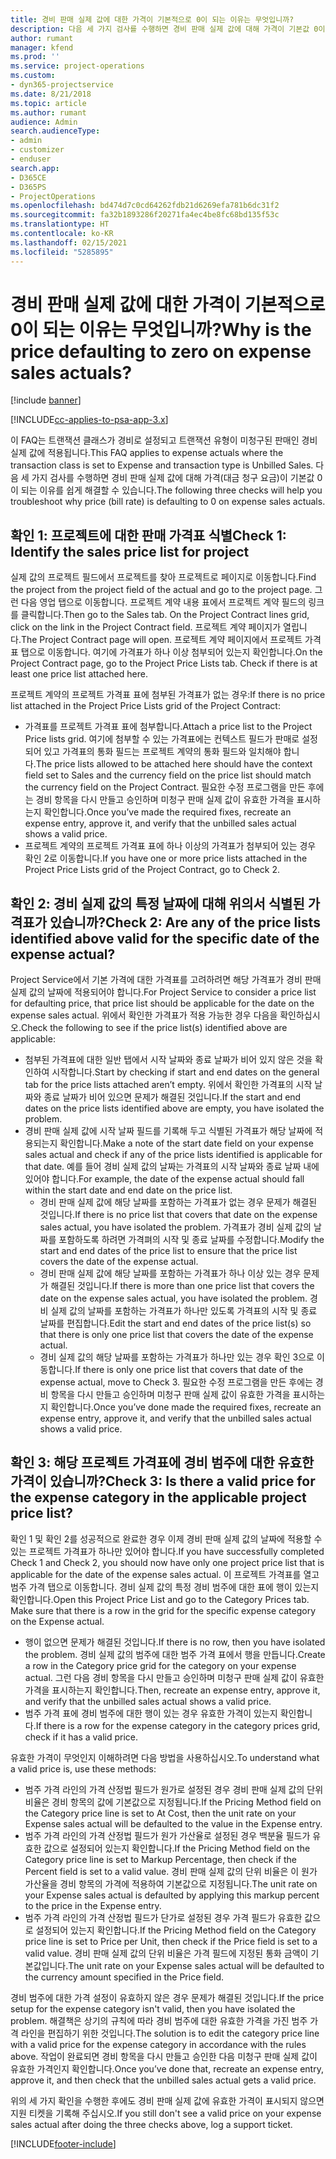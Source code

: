 ```yaml
---
title: 경비 판매 실제 값에 대한 가격이 기본적으로 0이 되는 이유는 무엇입니까?
description: 다음 세 가지 검사를 수행하면 경비 판매 실제 값에 대해 가격이 기본값 0이 되는 이유를 쉽게 해결할 수 있습니다.
author: rumant
manager: kfend
ms.prod: ''
ms.service: project-operations
ms.custom:
- dyn365-projectservice
ms.date: 8/21/2018
ms.topic: article
ms.author: rumant
audience: Admin
search.audienceType:
- admin
- customizer
- enduser
search.app:
- D365CE
- D365PS
- ProjectOperations
ms.openlocfilehash: bd474d7c0cd64262fdb21d6269efa781b6dc31f2
ms.sourcegitcommit: fa32b1893286f20271fa4ec4be8fc68bd135f53c
ms.translationtype: HT
ms.contentlocale: ko-KR
ms.lasthandoff: 02/15/2021
ms.locfileid: "5285895"
---
```

# <a name="why-is-the-price-defaulting-to-zero-on-expense-sales-actuals"></a><span data-ttu-id="5d741-103">경비 판매 실제 값에 대한 가격이 기본적으로 0이 되는 이유는 무엇입니까?</span><span class="sxs-lookup"><span data-stu-id="5d741-103">Why is the price defaulting to zero on expense sales actuals?</span></span>

[!include [banner](../includes/psa-now-project-operations.md)]

[!INCLUDE[cc-applies-to-psa-app-3.x](../includes/cc-applies-to-psa-app-3x.md)]

<span data-ttu-id="5d741-104">이 FAQ는 트랜잭션 클래스가 경비로 설정되고 트랜잭션 유형이 미청구된 판매인 경비 실제 값에 적용됩니다.</span><span class="sxs-lookup"><span data-stu-id="5d741-104">This FAQ applies to expense actuals where the transaction class is set to Expense and transaction type is Unbilled Sales.</span></span> <span data-ttu-id="5d741-105">다음 세 가지 검사를 수행하면 경비 판매 실제 값에 대해 가격(대금 청구 요금)이 기본값 0이 되는 이유를 쉽게 해결할 수 있습니다.</span><span class="sxs-lookup"><span data-stu-id="5d741-105">The following three checks will help you troubleshoot why price (bill rate) is defaulting to 0 on expense sales actuals.</span></span>

## <a name="check-1-identify-the-sales-price-list-for-project"></a><span data-ttu-id="5d741-106">확인 1: 프로젝트에 대한 판매 가격표 식별</span><span class="sxs-lookup"><span data-stu-id="5d741-106">Check 1: Identify the sales price list for project</span></span>

<span data-ttu-id="5d741-107">실제 값의 프로젝트 필드에서 프로젝트를 찾아 프로젝트로 페이지로 이동합니다.</span><span class="sxs-lookup"><span data-stu-id="5d741-107">Find the project from the project field of the actual and go to the project page.</span></span> <span data-ttu-id="5d741-108">그런 다음 영업 탭으로 이동합니다. 프로젝트 계약 내용 표에서 프로젝트 계약 필드의 링크를 클릭합니다.</span><span class="sxs-lookup"><span data-stu-id="5d741-108">Then go to the Sales tab. On the Project Contract lines grid, click on the link in the Project Contract field.</span></span> <span data-ttu-id="5d741-109">프로젝트 계약 페이지가 열립니다.</span><span class="sxs-lookup"><span data-stu-id="5d741-109">The Project Contract page will open.</span></span> <span data-ttu-id="5d741-110">프로젝트 계약 페이지에서 프로젝트 가격표 탭으로 이동합니다. 여기에 가격표가 하나 이상 첨부되어 있는지 확인합니다.</span><span class="sxs-lookup"><span data-stu-id="5d741-110">On the Project Contract page, go to the Project Price Lists tab. Check if there is at least one price list attached here.</span></span>

<span data-ttu-id="5d741-111">프로젝트 계약의 프로젝트 가격표 표에 첨부된 가격표가 없는 경우:</span><span class="sxs-lookup"><span data-stu-id="5d741-111">If there is no price list attached in the Project Price Lists grid of the Project Contract:</span></span>

- <span data-ttu-id="5d741-112">가격표를 프로젝트 가격표 표에 첨부합니다.</span><span class="sxs-lookup"><span data-stu-id="5d741-112">Attach a price list to the Project Price lists grid.</span></span> <span data-ttu-id="5d741-113">여기에 첨부할 수 있는 가격표에는 컨텍스트 필드가 판매로 설정되어 있고 가격표의 통화 필드는 프로젝트 계약의 통화 필드와 일치해야 합니다.</span><span class="sxs-lookup"><span data-stu-id="5d741-113">The price lists allowed to be attached here should have the context field set to Sales and the currency field on the price list should match the currency field on the Project Contract.</span></span> <span data-ttu-id="5d741-114">필요한 수정 프로그램을 만든 후에는 경비 항목을 다시 만들고 승인하며 미청구 판매 실제 값이 유효한 가격을 표시하는지 확인합니다.</span><span class="sxs-lookup"><span data-stu-id="5d741-114">Once you’ve made the required fixes, recreate an expense entry, approve it, and verify that the unbilled sales actual shows a valid price.</span></span>
- <span data-ttu-id="5d741-115">프로젝트 계약의 프로젝트 가격표 표에 하나 이상의 가격표가 첨부되어 있는 경우 확인 2로 이동합니다.</span><span class="sxs-lookup"><span data-stu-id="5d741-115">If you have one or more price lists attached in the Project Price Lists grid of the Project Contract, go to Check 2.</span></span>

## <a name="check-2-are-any-of-the-price-lists-identified-above-valid-for-the-specific-date-of-the-expense-actual"></a><span data-ttu-id="5d741-116">확인 2: 경비 실제 값의 특정 날짜에 대해 위의서 식별된 가격표가 있습니까?</span><span class="sxs-lookup"><span data-stu-id="5d741-116">Check 2: Are any of the price lists identified above valid for the specific date of the expense actual?</span></span>

<span data-ttu-id="5d741-117">Project Service에서 기본 가격에 대한 가격표를 고려하려면 해당 가격표가 경비 판매 실제 값의 날짜에 적용되어야 합니다.</span><span class="sxs-lookup"><span data-stu-id="5d741-117">For Project Service to consider a price list for defaulting price, that price list should be applicable for the date on the expense sales actual.</span></span> <span data-ttu-id="5d741-118">위에서 확인한 가격표가 적용 가능한 경우 다음을 확인하십시오.</span><span class="sxs-lookup"><span data-stu-id="5d741-118">Check the following to see if the price list(s) identified above are applicable:</span></span>

- <span data-ttu-id="5d741-119">첨부된 가격표에 대한 일반 탭에서 시작 날짜와 종료 날짜가 비어 있지 않은 것을 확인하여 시작합니다.</span><span class="sxs-lookup"><span data-stu-id="5d741-119">Start by checking if start and end dates on the general tab for the price lists attached aren’t empty.</span></span> <span data-ttu-id="5d741-120">위에서 확인한 가격표의 시작 날짜와 종료 날짜가 비어 있으면 문제가 해결된 것입니다.</span><span class="sxs-lookup"><span data-stu-id="5d741-120">If the start and end dates on the price lists identified above are empty, you have isolated the problem.</span></span> 
- <span data-ttu-id="5d741-121">경비 판매 실제 값에 시작 날짜 필드를 기록해 두고 식별된 가격표가 해당 날짜에 적용되는지 확인합니다.</span><span class="sxs-lookup"><span data-stu-id="5d741-121">Make a note of the start date field on your expense sales actual and check if any of the price lists identified is applicable for that date.</span></span> <span data-ttu-id="5d741-122">예를 들어 경비 실제 값의 날짜는 가격표의 시작 날짜와 종료 날짜 내에 있어야 합니다.</span><span class="sxs-lookup"><span data-stu-id="5d741-122">For example, the date of the expense actual should fall within the start date and end date on the price list.</span></span> 
    - <span data-ttu-id="5d741-123">경비 판매 실제 값에 해당 날짜를 포함하는 가격표가 없는 경우 문제가 해결된 것입니다.</span><span class="sxs-lookup"><span data-stu-id="5d741-123">If there is no price list that covers that date on the expense sales actual, you have isolated the problem.</span></span> <span data-ttu-id="5d741-124">가격표가 경비 실제 값의 날짜를 포함하도록 하려면 가격펴의 시작 및 종료 날짜를 수정합니다.</span><span class="sxs-lookup"><span data-stu-id="5d741-124">Modify the start and end dates of the price list to ensure that the price list covers the date of the expense actual.</span></span> 
    - <span data-ttu-id="5d741-125">경비 판매 실제 값에 해당 날짜를 포함하는 가격표가 하나 이상 있는 경우 문제가 해결된 것입니다.</span><span class="sxs-lookup"><span data-stu-id="5d741-125">If there is more than one price list that covers the date on the expense sales actual, you have isolated the problem.</span></span> <span data-ttu-id="5d741-126">경비 실제 값의 날짜를 포함하는 가격표가 하나만 있도록 가격표의 시작 및 종료 날짜를 편집합니다.</span><span class="sxs-lookup"><span data-stu-id="5d741-126">Edit the start and end dates of the price list(s) so that there is only one price list that covers the date of the expense actual.</span></span> 
    - <span data-ttu-id="5d741-127">경비 실제 값의 해당 날짜를 포함하는 가격표가 하나만 있는 경우 확인 3으로 이동합니다.</span><span class="sxs-lookup"><span data-stu-id="5d741-127">If there is only one price list that covers that date of the expense actual, move to Check 3.</span></span>
<span data-ttu-id="5d741-128">필요한 수정 프로그램을 만든 후에는 경비 항목을 다시 만들고 승인하며 미청구 판매 실제 값이 유효한 가격을 표시하는지 확인합니다.</span><span class="sxs-lookup"><span data-stu-id="5d741-128">Once you’ve done made the required fixes, recreate an expense entry, approve it, and verify that the unbilled sales actual shows a valid price.</span></span>

## <a name="check-3-is-there-a-valid-price-for-the-expense-category-in-the-applicable-project-price-list"></a><span data-ttu-id="5d741-129">확인 3: 해당 프로젝트 가격표에 경비 범주에 대한 유효한 가격이 있습니까?</span><span class="sxs-lookup"><span data-stu-id="5d741-129">Check 3: Is there a valid price for the expense category in the applicable project price list?</span></span> 

<span data-ttu-id="5d741-130">확인 1 및 확인 2를 성공적으로 완료한 경우 이제 경비 판매 실제 값의 날짜에 적용할 수 있는 프로젝트 가격표가 하나만 있어야 합니다.</span><span class="sxs-lookup"><span data-stu-id="5d741-130">If you have successfully completed Check 1 and Check 2, you should now have only one project price list that is applicable for the date of the expense sales actual.</span></span> <span data-ttu-id="5d741-131">이 프로젝트 가격표를 열고 범주 가격 탭으로 이동합니다. 경비 실제 값의 특정 경비 범주에 대한 표에 행이 있는지 확인합니다.</span><span class="sxs-lookup"><span data-stu-id="5d741-131">Open this Project Price List and go to the Category Prices tab. Make sure that there is a row in the grid for the specific expense category on the Expense actual.</span></span>
 
- <span data-ttu-id="5d741-132">행이 없으면 문제가 해결된 것입니다.</span><span class="sxs-lookup"><span data-stu-id="5d741-132">If there is no row, then you have isolated the problem.</span></span> <span data-ttu-id="5d741-133">경비 실제 값의 범주에 대한 범주 가격 표에서 행을 만듭니다.</span><span class="sxs-lookup"><span data-stu-id="5d741-133">Create a row in the Category price grid for the category on your expense actual.</span></span> <span data-ttu-id="5d741-134">그런 다음 경비 항목을 다시 만들고 승인하며 미청구 판매 실제 값이 유효한 가격을 표시하는지 확인합니다.</span><span class="sxs-lookup"><span data-stu-id="5d741-134">Then, recreate an expense entry, approve it, and verify that the unbilled sales actual shows a valid price.</span></span> 
- <span data-ttu-id="5d741-135">범주 가격 표에 경비 범주에 대한 행이 있는 경우 유효한 가격이 있는지 확인합니다.</span><span class="sxs-lookup"><span data-stu-id="5d741-135">If there is a row for the expense category in the category prices grid, check if it has a valid price.</span></span>

<span data-ttu-id="5d741-136">유효한 가격이 무엇인지 이해하려면 다음 방법을 사용하십시오.</span><span class="sxs-lookup"><span data-stu-id="5d741-136">To understand what a valid price is, use these methods:</span></span>

- <span data-ttu-id="5d741-137">범주 가격 라인의 가격 산정법 필드가 원가로 설정된 경우 경비 판매 실제 값의 단위 비율은 경비 항목의 값에 기본값으로 지정됩니다.</span><span class="sxs-lookup"><span data-stu-id="5d741-137">If the Pricing Method field on the Category price line is set to At Cost, then the unit rate on your Expense sales actual will be defaulted to the value in the Expense entry.</span></span>
- <span data-ttu-id="5d741-138">범주 가격 라인의 가격 산정법 필드가 원가 가산율로 설정된 경우 백분율 필드가 유효한 값으로 설정되어 있는지 확인합니다.</span><span class="sxs-lookup"><span data-stu-id="5d741-138">If the Pricing Method field on the Category price line is set to Markup Percentage, then check if the Percent field is set to a valid value.</span></span> <span data-ttu-id="5d741-139">경비 판매 실제 값의 단위 비율은 이 원가 가산율을 경비 항목의 가격에 적용하여 기본값으로 지정됩니다.</span><span class="sxs-lookup"><span data-stu-id="5d741-139">The unit rate on your Expense sales actual is defaulted by applying this markup percent to the price in the Expense entry.</span></span>
- <span data-ttu-id="5d741-140">범주 가격 라인의 가격 산정법 필드가 단가로 설정된 경우 가격 필드가 유효한 값으로 설정되어 있는지 확인합니다.</span><span class="sxs-lookup"><span data-stu-id="5d741-140">If the Pricing Method field on the Category price line is set to Price per Unit, then check if the Price field is set to a valid value.</span></span> <span data-ttu-id="5d741-141">경비 판매 실제 값의 단위 비율은 가격 필드에 지정된 통화 금액이 기본값입니다.</span><span class="sxs-lookup"><span data-stu-id="5d741-141">The unit rate on your Expense sales actual will be defaulted to the currency amount specified in the Price field.</span></span>

<span data-ttu-id="5d741-142">경비 범주에 대한 가격 설정이 유효하지 않은 경우 문제가 해결된 것입니다.</span><span class="sxs-lookup"><span data-stu-id="5d741-142">If the price setup for the expense category isn't valid, then you have isolated the problem.</span></span> <span data-ttu-id="5d741-143">해결책은 상기의 규칙에 따라 경비 범주에 대한 유효한 가격을 가진 범주 가격 라인을 편집하기 위한 것입니다.</span><span class="sxs-lookup"><span data-stu-id="5d741-143">The solution is to edit the category price line with a valid price for the expense category in accordance with the rules above.</span></span> <span data-ttu-id="5d741-144">작업이 완료되면 경비 항목을 다시 만들고 승인한 다음 미청구 판매 실제 값이 유효한 가격인지 확인합니다.</span><span class="sxs-lookup"><span data-stu-id="5d741-144">Once you’ve done that, recreate an expense entry, approve it, and then check that the unbilled sales actual gets a valid price.</span></span>

<span data-ttu-id="5d741-145">위의 세 가지 확인을 수행한 후에도 경비 판매 실제 값에 유효한 가격이 표시되지 않으면 지원 티켓을 기록해 주십시오.</span><span class="sxs-lookup"><span data-stu-id="5d741-145">If you still don't see a valid price on your expense sales actual after doing the three checks above, log a support ticket.</span></span>




[!INCLUDE[footer-include](../includes/footer-banner.md)]